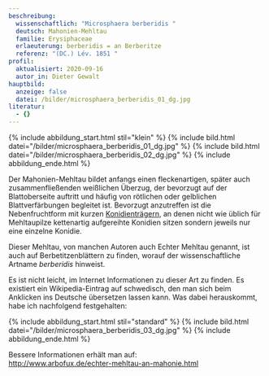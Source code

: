 ```yaml
---
beschreibung:
  wissenschaftlich: "Microsphaera berberidis "
  deutsch: Mahonien-Mehltau
  familie: Erysiphaceae
  erlaeuterung: berberidis = an Berberitze
  referenz: "(DC.) Lév. 1851 "
profil:
  aktualisiert: 2020-09-16
  autor_in: Dieter Gewalt
hauptbild:
  anzeige: false
  datei: /bilder/microsphaera_berberidis_01_dg.jpg
literatur:
  - {}
---
```

{% include abbildung_start.html stil="klein" %}
{% include bild.html datei="/bilder/microsphaera_berberidis_01_dg.jpg" %}
{% include bild.html datei="/bilder/microsphaera_berberidis_02_dg.jpg" %}
{% include abbildung_ende.html %}

Der Mahonien-Mehltau bildet anfangs einen fleckenartigen, später auch zusammenfließenden weißlichen Überzug, der bevorzugt auf der Blattoberseite auftritt und häufig von rötlichen oder gelblichen Blattverfärbungen begleitet ist. Bevorzugt anzutreffen ist die Nebenfruchtform mit kurzen [Konidienträgern](Konidien "Glossar"), an denen nicht wie üblich für Mehltaupilze kettenartig aufgereihte Konidien sitzen sondern jeweils nur eine einzelne Konidie.

Dieser Mehltau, von manchen Autoren auch Echter Mehltau genannt, ist auch auf Berbetitzenblättern zu finden, worauf der wissenschaftliche Artname *berberidis* hinweist.

Es ist nicht leicht, im Internet Informationen zu dieser Art zu finden. Es existiert ein Wikipedia-Eintrag auf schwedisch, den man sich beim Anklicken ins Deutsche übersetzen lassen kann. Was dabei herauskommt, habe ich nachfolgend festgehalten:

{% include abbildung_start.html stil="standard" %}
{% include bild.html datei="/bilder/microsphaera_berberidis_03_dg.jpg" %}
{% include abbildung_ende.html %}

Bessere Informationen erhält man auf:  
<http://www.arbofux.de/echter-mehltau-an-mahonie.html>